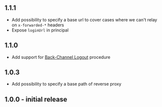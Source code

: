 ## 1.1.1

* Add possibility to specify a base url to cover cases where we can't relay on `x-forwarded-*` headers
* Expose `loginUrl` in principal

## 1.1.0

* Add support for [Back-Channel Logout](https://openid.net/specs/openid-connect-backchannel-1_0.html) procedure

## 1.0.3

* Add possibility to specify a base path of reverse proxy

## 1.0.0 - initial release